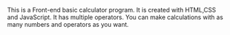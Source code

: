 This is a Front-end basic calculator program.
It is created with HTML,CSS and JavaScript.
It has multiple operators.
You can make calculations with as many numbers and operators as you want.
